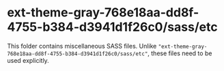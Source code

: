 # ext-theme-gray-768e18aa-dd8f-4755-b384-d3941d1f26c0/sass/etc

This folder contains miscellaneous SASS files. Unlike `"ext-theme-gray-768e18aa-dd8f-4755-b384-d3941d1f26c0/sass/etc"`, these files
need to be used explicitly.

